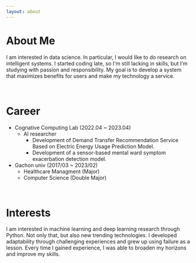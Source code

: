 ```yaml
---
layout: about 
---
```


# About Me
I am interested in data science. In particular, I would like to do research on intelligent systems.
I started coding late, so I'm still lacking in skills, but I'm studying with passion and responsibility.
My goal is to develop a system that maximizes benefits for users and make my technology a service. 

<br/>

# Career
* Cognative Computing Lab (2022.04 ~ 2023.04)
  * AI researcher
    * Development of Demand Transfer Recommendation Service Based on Electric Energy Usage Prediction Model.
    * Development of a sensor-based mental ward symptom exacerbation detection model.
* Gachon univ (2017/03 ~ 2023/02)
  * Healthcare Managment (Major)
  * Computer Science (Double Major)

<br/>

# Interests
I am interested in machine learning and deep learning research through Python. Not only that, but also new trending technologies.
I developed adaptability through challenging experiences and grew up using failure as a lesson. Every time I gained experience, I was able to broaden my horizons and improve my skills.
